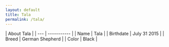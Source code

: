 ```yaml
---
layout: default
title: Tala
permalink: /tala/
---
```


| About Tala |
| --- | ----------- |
| Name | Tala |
| Birthdate | July 31 2015 |
| Breed | German Shepherd |
| Color | Black |
